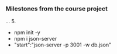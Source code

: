 ### Milestones from the course project

...
 5. 
 - npm init -y 
 - npm i json-server
 - "start":"json-server -p 3001 -w db.json"
